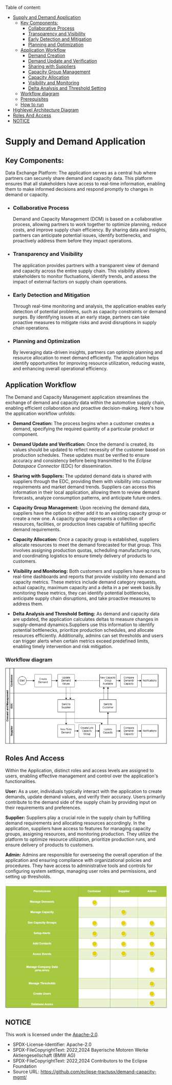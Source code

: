 Table of content:
- [Supply and Demand Application](#supply-and-demand-application)
  - [Key Components:](#key-components)
    - [Collaborative Process](#collaborative-process)
    - [Transparency and Visibility](#transparency-and-visibility)
    - [Early Detection and Mitigation](#early-detection-and-mitigation)
    - [Planning and Optimization](#planning-and-optimization)
  - [Application Workflow](#application-workflow)
    - [Demand Creation](#demand-creation)
    - [Demand Update and Verification](#demand-update-and-verification)
    - [Sharing with Suppliers](#sharing-with-suppliers)
    - [Capacity Group Management](#capacity-group-management)
    - [Capacity Allocation](#capacity-allocation)
    - [Visibility and Monitoring](#visibility-and-monitoring)
    - [Delta Analysis and Threshold Setting](#delta-analysis-and-threshold-setting)
  - [Workflow diagram](#workflow-diagram)
  - [Prerequisites](#prerequisites)
  - [How to run](#how-to-run)
- [Highlevel Architecture Diagram](#highlevel-architecture-diagram)
- [Roles And Access](#roles-and-access)
- [NOTICE](#notice)

# Supply and Demand Application

## Key Components:
Data Exchange Platform: The application serves as a central hub where partners can securely share demand and capacity data. This platform ensures that all stakeholders have access to real-time information, enabling them to make informed decisions and respond promptly to changes in demand or capacity.

- ### Collaborative Process
    Demand and Capacity Management (DCM) is based on a collaborative process, allowing partners to work together to optimize planning, reduce costs, and improve supply chain efficiency. By sharing data and insights, partners can anticipate potential issues, identify bottlenecks, and proactively address them before they impact operations.

- ### Transparency and Visibility
    The application provides partners with a transparent view of demand and capacity across the entire supply chain. This visibility allows stakeholders to monitor fluctuations, identify trends, and assess the impact of external factors on supply chain operations.

- ### Early Detection and Mitigation
    Through real-time monitoring and analysis, the application enables early detection of potential problems, such as capacity constraints or demand surges. By identifying issues at an early stage, partners can take proactive measures to mitigate risks and avoid disruptions in supply chain operations.

- ### Planning and Optimization 
    By leveraging data-driven insights, partners can optimize planning and resource allocation to meet demand efficiently. The application helps identify opportunities for improving resource utilization, reducing waste, and enhancing overall operational efficiency.

## Application Workflow
The Demand and Capacity Management application streamlines the exchange of demand and capacity data within the automotive supply chain, enabling efficient collaboration and proactive decision-making. Here's how the application workflow unfolds:

- **Demand Creation:** The process begins when a customer creates a demand, specifying the required quantity of a particular product or component.

- **Demand Update and Verification:** Once the demand is created, its values should be updated to reflect necessity of the customer based on production schedules. These updates must be verified to ensure accuracy and consistency before being transmitted to the *Eclipse Dataspace Connector* (EDC) for dissemination.

- **Sharing with Suppliers:** The updated demand data is shared with suppliers through the EDC, providing them with visibility into customer requirements and market demand trends. Suppliers can access this information in their local application, allowing them to review demand forecasts, analyze consumption patterns, and anticipate future orders.

- **Capacity Group Management:** Upon receiving the demand data, suppliers have the option to either add it to an existing capacity group or create a new one. A capacity group represents a collection of resources, facilities, or production lines capable of fulfilling specific demand requirements. 

- **Capacity Allocation:** Once a capacity group is established, suppliers allocate resources to meet the demand forecasted for that group. This involves assigning production quotas, scheduling manufacturing runs, and coordinating logistics to ensure timely delivery of products to customers.

- **Visibility and Monitoring:** Both customers and suppliers have access to real-time dashboards and reports that provide visibility into demand and capacity metrics. These metrics include demand category requests, actual capacity, maximum capacity and a delta in a per week basis.By monitoring these metrics, they can identify potential bottlenecks, anticipate supply chain disruptions, and take proactive measures to address them.

- **Delta Analysis and Threshold Setting:** As demand and capacity data are updated, the application calculates deltas to measure changes in supply-demand dynamics.Suppliers use this information to identify potential bottlenecks, prioritize production schedules, and allocate resources efficiently. Additionally, admins can set thresholds and users can trigger alerts when certain metrics exceed predefined limits, enabling timely intervention and risk mitigation.

### Workflow diagram
![Workflow Diagram](images/AppFlow2.jpg "Workflow Diagram")


## Roles And Access 
Within the Application, distinct roles and access levels are assigned to users, enabling effective management and control over the application's functionalities.

**User:** As a user, individuals typically interact with the application to create demands, update demand values, and verify their accuracy. Users primarily contribute to the demand side of the supply chain by providing input on their requirements and preferences.

**Supplier:** Suppliers play a crucial role in the supply chain by fulfilling demand requirements and allocating resources accordingly. In the application, suppliers have access to features for managing capacity groups, assigning resources, and monitoring production. They utilize the platform to optimize resource utilization, prioritize production runs, and ensure delivery of products to customers.

**Admin:** Admins are responsible for overseeing the overall operation of the application and ensuring compliance with organizational policies and procedures. They have access to administrative tools and controls for configuring system settings, managing user roles and permissions, and setting up thresholds.



![Roles and Capabilites](images/RolesAcess.jpg "Roles and Capabilities Diagram")

## NOTICE

This work is licensed under the [Apache-2.0](https://www.apache.org/licenses/LICENSE-2.0).

- SPDX-License-Identifier: Apache-2.0
- SPDX-FileCopyrightText: 2022,2024 Bayerische Motoren Werke Aktiengesellschaft (BMW AG)
- SPDX-FileCopyrightText: 2022,2024 Contributors to the Eclipse Foundation
- Source URL: https://github.com/eclipse-tractusx/demand-capacity-mgmt/

